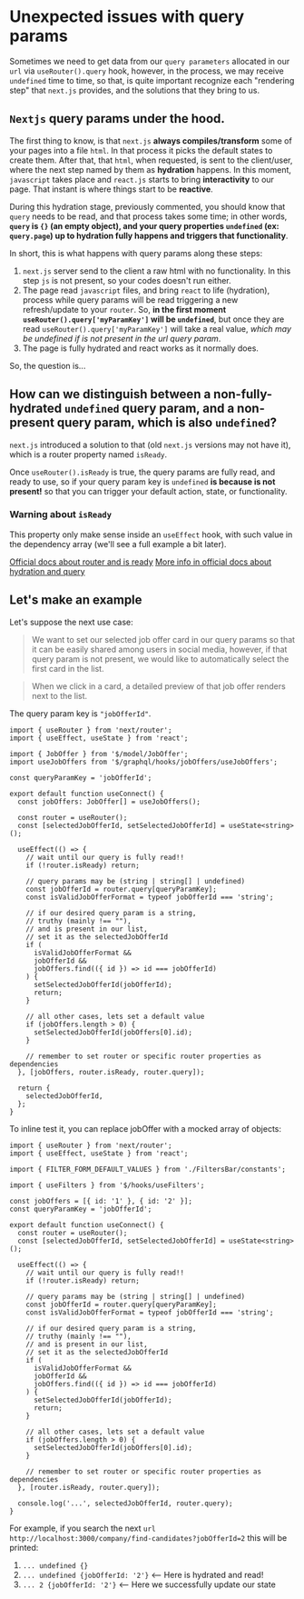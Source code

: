 # Unexpected issues with query params

Sometimes we need to get data from our `query parameters` allocated in our `url` via `useRouter().query` hook, however, in the process, we may receive `undefined` time to time, so that, is quite important recognize each "rendering step" that `next.js` provides, and the solutions that they bring to us.

## `Nextjs` query params under the hood.

The first thing to know, is that `next.js` **always compiles/transform** some of your pages into a file `html`. In that process it picks the default states to create them. 
After that, that `html`, when requested, is sent to the client/user, where the next step named by them as **hydration** happens. In this moment, `javascript` takes place and `react.js` starts to bring **interactivity** to our page. That instant is where things start to be **reactive**.

During this hydration stage, previously commented, you should know that `query` needs to be read, and that process takes some time; in other words, **`query` is `{}` (an empty object), and your query properties `undefined` (ex: `query.page`) up to hydration fully happens and triggers that functionality**.

In short, this is what happens with query params along these steps:
1. `next.js` server send to the client a raw html with no functionality. In this step `js` is not present, so your codes doesn't run either.
2. The page read `javascript` files, and bring `react` to life (hydration), process while query params will be read triggering a new refresh/update to your `router`. So, **in the first moment `useRouter().query['myParamKey']` will be `undefined`**, but once they are read `useRouter().query['myParamKey']` will take a real value, *which may be undefined if is not present in the url query param*.
3. The page is fully hydrated and react works as it normally does.

So, the question is...

## How can we distinguish between a non-fully-hydrated `undefined` query param, and a non-present query param, which is also `undefined`?

`next.js` introduced a solution to that (old `next.js` versions may not have it), which is a router property named `isReady`. 

Once `useRouter().isReady` is true, the query params are fully read, and ready to use, so if your query param key is `undefined` **is because is not present!** so that you can trigger your default action, state, or functionality.

### Warning about `isReady`

This property only make sense inside an `useEffect` hook, with such value in the dependency array (we'll see a full example a bit later).

[Official docs about router and is ready](https://nextjs.org/docs/api-reference/next/router#:~:text=isReady%3A%20boolean%20%2D%20Whether%20the%20router%20fields%20are%20updated%20client%2Dside%20and%20ready%20for%20use.%20Should%20only%20be%20used%20inside%20of%20useEffect%20methods%20and%20not%20for%20conditionally%20rendering%20on%20the%20server.%20See%20related%20docs%20for%20use%20case%20with%20automatically%20statically%20optimized%20pages)
[More info in official docs about hydration and query](https://nextjs.org/docs/advanced-features/automatic-static-optimization#:~:text=If%20the%20above,the%20query%20object.)

## Let's make an example

Let's suppose the next use case:

> We want to set our selected job offer card in our query params so that it can be easily shared among users in social media, however, if that query param is not present, we would like to automatically select the first card in the list.

> When we click in a card, a detailed preview of that job offer renders next to the list.

The query param key is `"jobOfferId"`.

```tsx
import { useRouter } from 'next/router';
import { useEffect, useState } from 'react';

import { JobOffer } from '$/model/JobOffer';
import useJobOffers from '$/graphql/hooks/jobOffers/useJobOffers';

const queryParamKey = 'jobOfferId';

export default function useConnect() {
  const jobOffers: JobOffer[] = useJobOffers();

  const router = useRouter(); 
  const [selectedJobOfferId, setSelectedJobOfferId] = useState<string>();

  useEffect(() => {
    // wait until our query is fully read!!
    if (!router.isReady) return;

    // query params may be (string | string[] | undefined)
    const jobOfferId = router.query[queryParamKey];
    const isValidJobOfferFormat = typeof jobOfferId === 'string';

    // if our desired query param is a string,
    // truthy (mainly !== ""),
    // and is present in our list,
    // set it as the selectedJobOfferId
    if (
      isValidJobOfferFormat &&
      jobOfferId &&
      jobOffers.find(({ id }) => id === jobOfferId)
    ) {
      setSelectedJobOfferId(jobOfferId);
      return;
    }

    // all other cases, lets set a default value
    if (jobOffers.length > 0) {
      setSelectedJobOfferId(jobOffers[0].id);
    }

    // remember to set router or specific router properties as dependencies
  }, [jobOffers, router.isReady, router.query]);

  return {
    selectedJobOfferId,
  };
}
```

To inline test it, you can replace jobOffer with a mocked array of objects:

```tsx
import { useRouter } from 'next/router';
import { useEffect, useState } from 'react';

import { FILTER_FORM_DEFAULT_VALUES } from './FiltersBar/constants';

import { useFilters } from '$/hooks/useFilters';

const jobOffers = [{ id: '1' }, { id: '2' }];
const queryParamKey = 'jobOfferId';

export default function useConnect() {
  const router = useRouter();
  const [selectedJobOfferId, setSelectedJobOfferId] = useState<string>();

  useEffect(() => {
    // wait until our query is fully read!!
    if (!router.isReady) return;

    // query params may be (string | string[] | undefined)
    const jobOfferId = router.query[queryParamKey];
    const isValidJobOfferFormat = typeof jobOfferId === 'string';

    // if our desired query param is a string,
    // truthy (mainly !== ""),
    // and is present in our list,
    // set it as the selectedJobOfferId
    if (
      isValidJobOfferFormat &&
      jobOfferId &&
      jobOffers.find(({ id }) => id === jobOfferId)
    ) {
      setSelectedJobOfferId(jobOfferId);
      return;
    }

    // all other cases, lets set a default value
    if (jobOffers.length > 0) {
      setSelectedJobOfferId(jobOffers[0].id);
    }

    // remember to set router or specific router properties as dependencies
  }, [router.isReady, router.query]);

  console.log('...', selectedJobOfferId, router.query);
}
```

For example, if you search the next `url` `http://localhost:3000/company/find-candidates?jobOfferId=2` this will be printed:
1. `... undefined {}`
2. `... undefined {jobOfferId: '2'}` <-- Here is hydrated and read!
3. `... 2 {jobOfferId: '2'}` <-- Here we successfully update our state